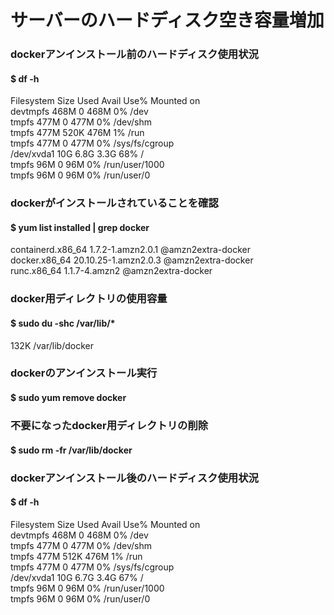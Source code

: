 # サーバーのハードディスク空き容量増加

### dockerアンインストール前のハードディスク使用状況
#### $ df -h
Filesystem      Size  Used Avail Use% Mounted on  
devtmpfs        468M     0  468M   0% /dev  
tmpfs           477M     0  477M   0% /dev/shm  
tmpfs           477M  520K  476M   1% /run  
tmpfs           477M     0  477M   0% /sys/fs/cgroup  
/dev/xvda1       10G  6.8G  3.3G  68% /  
tmpfs            96M     0   96M   0% /run/user/1000  
tmpfs            96M     0   96M   0% /run/user/0  

### dockerがインストールされていることを確認
#### $ yum list installed | grep docker
containerd.x86_64             1.7.2-1.amzn2.0.1          @amzn2extra-docker  
docker.x86_64                 20.10.25-1.amzn2.0.3       @amzn2extra-docker  
runc.x86_64                   1.1.7-4.amzn2              @amzn2extra-docker  

### docker用ディレクトリの使用容量
#### $ sudo du -shc /var/lib/*
132K    /var/lib/docker  

### dockerのアンインストール実行
#### $ sudo yum remove docker

### 不要になったdocker用ディレクトリの削除
#### $ sudo rm -fr /var/lib/docker

### dockerアンインストール後のハードディスク使用状況
#### $ df -h
Filesystem      Size  Used Avail Use% Mounted on  
devtmpfs        468M     0  468M   0% /dev  
tmpfs           477M     0  477M   0% /dev/shm  
tmpfs           477M  512K  476M   1% /run  
tmpfs           477M     0  477M   0% /sys/fs/cgroup  
/dev/xvda1       10G  6.7G  3.4G  67% /  
tmpfs            96M     0   96M   0% /run/user/1000  
tmpfs            96M     0   96M   0% /run/user/0  